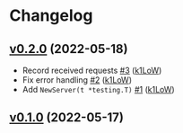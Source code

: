 # Changelog

## [v0.2.0](https://github.com/k1LoW/httpstub/compare/v0.1.0...v0.2.0) (2022-05-18)

* Record received requests [#3](https://github.com/k1LoW/httpstub/pull/3) ([k1LoW](https://github.com/k1LoW))
* Fix error handling [#2](https://github.com/k1LoW/httpstub/pull/2) ([k1LoW](https://github.com/k1LoW))
* Add `NewServer(t *testing.T)` [#1](https://github.com/k1LoW/httpstub/pull/1) ([k1LoW](https://github.com/k1LoW))

## [v0.1.0](https://github.com/k1LoW/httpstub/compare/19c899f43c45...v0.1.0) (2022-05-17)


